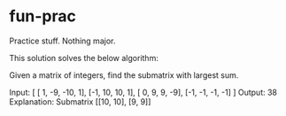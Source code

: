 # fun-prac

Practice stuff.  Nothing major.

This solution solves the below algorithm:


Given a matrix of integers, find the submatrix with largest sum.

Input:
[
  [ 1,  -9, -10,  1],
  [-1,  10,  10,  1],
  [ 0,   9,   9, -9],
  [-1,  -1,  -1, -1]
]
Output: 38
Explanation: Submatrix [[10, 10], [9, 9]]
